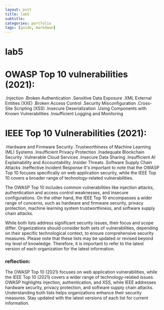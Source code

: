 ```yaml
---
layout: post
title: lab5
subtitle: 
categories: portfolio
tags: [guide, markdown]
---
```






# lab5
<h1>OWASP Top 10 vulnerabilities (2021):</h1>


.Injection
.Broken Authentication
.Sensitive Data Exposure
.XML External Entities (XXE)
.Broken Access Control
.Security Misconfiguration
.Cross-Site Scripting (XSS)
.Insecure Deserialization
.Using Components with Known Vulnerabilities
.Insufficient Logging and Monitoring
<h1>IEEE Top 10 Vulnerabilities (2021):</h1>


.Hardware and Firmware Security
.Trustworthiness of Machine Learning (ML) Systems
.Insufficient Privacy Protection
.Inadequate Blockchain Security
.Vulnerable Cloud Services
.Insecure Data Sharing
.Insufficient AI Explainability and Accountability
.Insider Threats
.Software Supply Chain Attacks
.Ineffective Incident Response
It's important to note that the OWASP Top 10 focuses specifically on web application security, 
while the IEEE Top 10 covers a broader range of technology-related vulnerabilities.

The OWASP Top 10 includes common vulnerabilities like injection attacks, 
authentication and access control weaknesses, and insecure configurations. 
On the other hand, the IEEE Top 10 encompasses a wider range of concerns, such as hardware and firmware security, privacy protection, machine learning system trustworthiness, and software supply chain attacks.

While both lists address significant security issues, their focus and scope differ.
Organizations should consider both sets of vulnerabilities,
depending on their specific technological context, to ensure comprehensive security measures.
Please note that these lists may be updated or revised beyond my level of knowledge. 
Therefore, it is important to refer to the latest version of each organization for the latest information. 
<h3>reflection:</h3>

The OWASP Top 10 (2021) focuses on web application vulnerabilities, while the IEEE Top 10 (2021) covers a wider range of technology-related issues. OWASP highlights injection, authentication, and XSS, while IEEE addresses hardware security, privacy protection, and software supply chain attacks. Understanding both lists helps organizations enhance their security measures. Stay updated with the latest versions of each list for current information.





